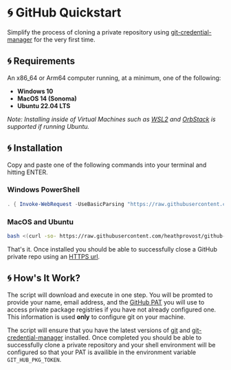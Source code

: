 # :cyclone: GitHub Quickstart

Simplify the process of cloning a private repository using [git-credential-manager](https://github.com/git-ecosystem/git-credential-manager)
for the very first time.

## :cyclone: Requirements

An x86_64 or Arm64 computer running, at a minimum, one of the following:

- **Windows 10**
- **MacOS 14 (Sonoma)**
- **Ubuntu 22.04 LTS**

*Note: Installing inside of Virtual Machines such as [WSL2](https://learn.microsoft.com/en-us/windows/wsl/install) and [OrbStack](https://orbstack.dev/)
is supported if running Ubuntu.*

## :cyclone: Installation

Copy and paste one of the following commands into your terminal and hitting ENTER.

### Windows PowerShell

```powershell
. { Invoke-WebRequest -UseBasicParsing "https://raw.githubusercontent.com/heathprovost/github-quickstart/main/install.ps1" } | Invoke-Expression
```

### MacOS and Ubuntu

```sh
bash <(curl -so- https://raw.githubusercontent.com/heathprovost/github-quickstart/main/install.sh)
```

That's it. Once installed you should be able to successfully close a GitHub private repo using an 
[HTTPS url](https://docs.github.com/en/get-started/getting-started-with-git/about-remote-repositories#cloning-with-https-urls).

## :cyclone: How's It Work?

The script will download and execute in one step. You will be promted to provide your name, email address, and the
[GitHub PAT](https://docs.github.com/en/authentication/keeping-your-account-and-data-secure/managing-your-personal-access-tokens) you will use 
to access private package registries if you have not already configured one. This information is used **only** to configure git on your machine.

The script will ensure that you have the latest versions of [git](https://git-scm.com/) and [git-credential-manager](https://github.com/git-ecosystem/git-credential-manager)
installed. Once completed you should be able to successfully clone a private repository and your shell environment will be configured so that your PAT 
is availible in the environment variable `GIT_HUB_PKG_TOKEN`.